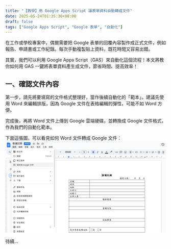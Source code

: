 ```yaml
---
title: "【教學】用 Google Apps Script 讓表單資料自動轉成文件"
date: 2025-05-24T01:35:30+08:00
draft: false
tags: ["Google Apps Script", "Google 表單", "自動化"]
---
```

在工作或學校專案中，偶爾需要把 Google 表單的回覆內容製作成正式文件，例如報告、申請書或工作紀錄。每次手動複製貼上資料，既花時間又容易出錯。  

其實，我們可以利用 Google Apps Script（GAS）來自動化這個流程！本文將教你如何用 GAS 一鍵將表單資料產生成文件，節省時間、提高效率！

## 一、確認文件內容

第一步，請先將要填寫的文件格式整理好，當作後續自動化的「範本」。建議先使用 Word 來編輯排版，因為 Google 文件在表格編輯的彈性，可能不如 Word 方便。 
 
完成後，再將 Word 文件上傳到 Google 雲端硬碟，並轉換成 Google 文件格式，作為我們的自動化範本。

下面這張圖，可以看見如何 Word 文件轉成 Google 文件：  
![Word 轉 Google 文件示意圖](word-to-google-doc.jpg)

待續...